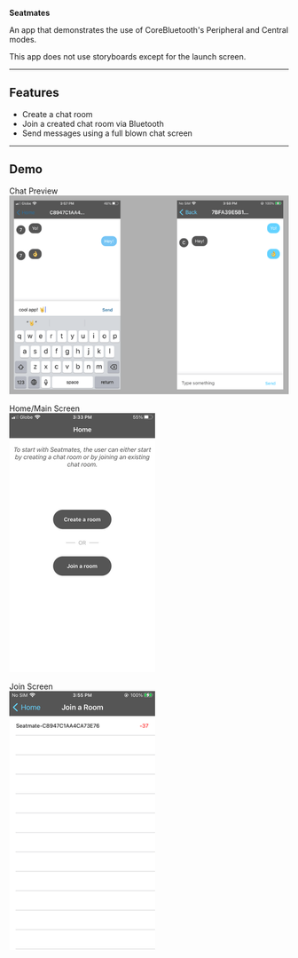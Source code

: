 **Seatmates**

An app that demonstrates the use of CoreBluetooth's Peripheral and Central modes.

This app does not use storyboards except for the launch screen. 

---

## Features

- Create a chat room  
- Join a created chat room via Bluetooth  
- Send messages using a full blown chat screen  
 
---

## Demo  
Chat Preview  
![](/Previews/ChatSession.png)  

Home/Main Screen  
![](/Previews/Home.png)  

Join Screen  
![](/Previews/Join.png)  
